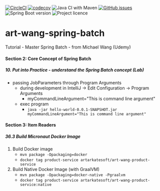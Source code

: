 [![CircleCI](https://circleci.com/gh/artshishkin/art-wang-spring-batch.svg?style=svg)](https://circleci.com/gh/artshishkin/art-wang-spring-batch)
[![codecov](https://codecov.io/gh/artshishkin/art-wang-spring-batch/branch/main/graph/badge.svg?token=U5YRYVEM7N)](https://codecov.io/gh/artshishkin/art-wang-spring-batch)
![Java CI with Maven](https://github.com/artshishkin/art-wang-spring-batch/workflows/Java%20CI%20with%20Maven/badge.svg)
[![GitHub issues](https://img.shields.io/github/issues/artshishkin/art-wang-spring-batch)](https://github.com/artshishkin/art-wang-spring-batch/issues)
![Spring Boot version][springver]
![Project licence][licence]

# art-wang-spring-batch
Tutorial - Master Spring Batch - from Michael Wang (Udemy)

####  Section 2: Core Concept of Spring Batch

#####  10. Put into Practice - understand the Spring Batch concept (Lab)

- passing JobParameters through Program Arguments
  - during development in IntelliJ -> Edit Configuration ->  Program Arguments
    - myCommandLineArgument="This is command line argument"
  - exec program
    - `java -jar hello-world-0.0.1-SNAPSHOT.jar myCommandLineArgument="This is command line argument"`

####  Section 3: Item Readers

#####  36.3 Build Micronaut Docker Image

1. Build Docker image
   - `mvn package -Dpackaging=docker`
   - `docker tag product-service artarkatesoft/art-wang-product-service`
2. Build Native Docker Image (with GraalVM)
   - `mvn package -Dpackaging=docker-native -Pgraalvm`
   - `docker tag product-service artarkatesoft/art-wang-product-service:native`





[springver]: https://img.shields.io/badge/dynamic/xml?label=Spring%20Boot&query=%2F%2A%5Blocal-name%28%29%3D%27project%27%5D%2F%2A%5Blocal-name%28%29%3D%27parent%27%5D%2F%2A%5Blocal-name%28%29%3D%27version%27%5D&url=https%3A%2F%2Fraw.githubusercontent.com%2Fartshishkin%2Fart-wang-spring-batch%2Fmaster%2Fpom.xml&logo=Spring&labelColor=white&color=grey
[licence]: https://img.shields.io/github/license/artshishkin/art-wang-spring-batch.svg
